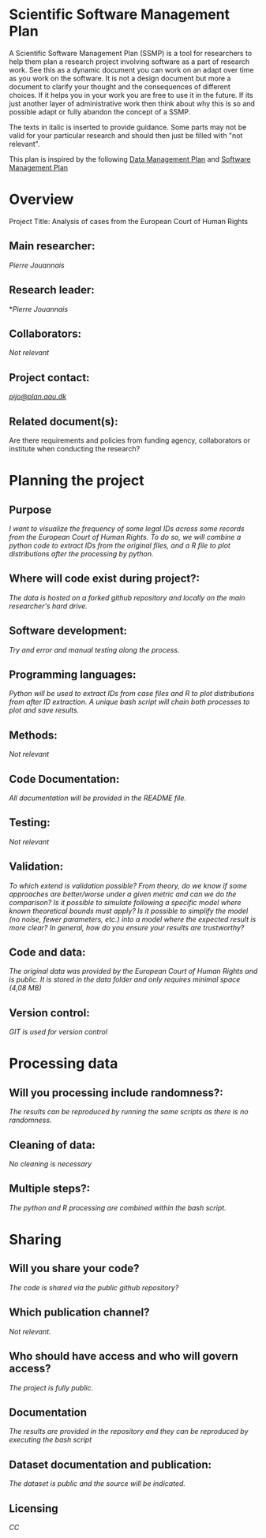 # Scientific Software Management Plan

A Scientific Software Management Plan (SSMP) is a tool for researchers to help them plan a research project involving software as a part of research work. See this as a dynamic document you can work on an adapt over time as you work on the software. It is not a design document but more a document to clarify your thought and the consequences of different choices. If it helps you in your work you are free to use it in the future. If its just another layer of administrative work then think about why this is so and possible adapt or fully abandon the concept of a SSMP.

The texts in italic is inserted to provide guidance. Some parts may not be valid for your particular research and should then just be filled with "not relevant".

This plan is inspired by the following [Data Management Plan](https://healthsciences.ku.dk/research/responsible-conduct-of-research/SUND_Data_Management_Plan_Template_Final.docx/SUND_Data_Management_Plan_Template_Final.docx) and [Software Management Plan](https://doi.org/10.5281/zenodo.2159713)

# Overview

Project Title: Analysis of cases from the European Court of Human Rights

## Main researcher: 
*Pierre Jouannais*

## Research leader: 
**Pierre Jouannais*

## Collaborators: 
*Not relevant*

## Project contact: 
*pijo@plan.aau.dk*

## Related document(s): 

Are there requirements and policies from funding agency, collaborators or institute when conducting the research? 

# Planning the project

## Purpose
*I want to visualize the frequency of some legal IDs across some records from the European Court of Human Rights. To do so, we will combine a python code to extract IDs from the original files, and a R file to plot distributions after the processing by python.*

## Where will code exist during project?: 
*The data is hosted on a forked github repository and locally on the main researcher's hard drive.*

## Software development: 
*Try and error and manual testing along the process.*

## Programming languages:
*Python will be used to extract IDs from case files and R to plot distributions from after ID extraction. A unique bash script will chain both processes to plot and save results.*

## Methods: 
*Not relevant* 

## Code Documentation: 
*All documentation will be provided in the README file.*

## Testing: 
*Not relevant* 

## Validation: 
*To which extend is validation possible? From theory, do we know if some approaches are better/worse under a given metric and can we do the comparison?
Is it possible to simulate following a specific model where known theoretical bounds must apply? Is it possible to simplify the model (no noise, fewer parameters, etc.) into a model where the expected result is more clear? In general, how do you ensure your results are trustworthy?*

## Code and data: 
*The original data was provided by the European Court of Human Rights and is public. It is stored in the data folder and only requires minimal space (4,08 MB)*

## Version control: 
*GIT is used for version control*

# Processing data

##  Will you processing include randomness?: 
*The results can be reproduced by running the same scripts as there is no randomness.*

## Cleaning of data: 
*No cleaning is necessary*

## Multiple steps?: 
*The python and R processing are combined within the bash script.*

# Sharing
## Will you share your code? 
*The code is shared via the public github repository?*

## Which publication channel? 
*Not relevant.*

## Who should have access and who will govern access?
*The project is fully public.*

## Documentation 
*The results are provided in the repository and they can be reproduced by executing the bash script*

## Dataset documentation and publication: 
*The dataset is public and the source will be indicated.*

## Licensing 
*CC*

